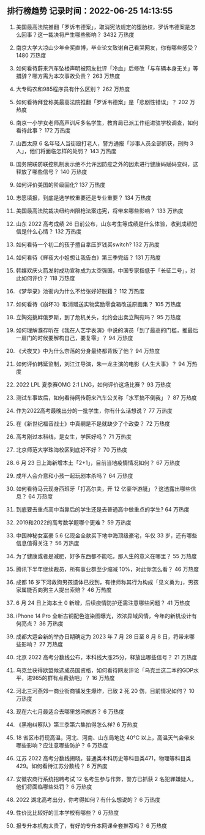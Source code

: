 
## 排行榜趋势 记录时间：2022-06-25 14:13:55
  
  1. 美国最高法院推翻「罗诉韦德案」，取消宪法规定的堕胎权，罗诉韦德案是怎么回事？这一裁决将产生哪些影响？ 3432 万热度
    
  2. 南京大学大凉山少年全奖直博，毕业论文致谢自己看哭网友，你有哪些感受？ 1480 万热度
    
  3. 如何看待蔚来汽车坠楼声明被网友批评「冷血」后修改「与车辆本身无关」等措辞？哪方需为本次事故负责？ 263 万热度
    
  4. 大专码农和985程序员有什么区别？ 262 万热度
    
  5. 如何看待拜登称美最高法院推翻「罗诉韦德案」是「悲剧性错误」？ 202 万热度
    
  6. 南京一小学女老师高声训斥多名学生，教育局已派工作组进驻学校调查，如何看待此事？ 172 万热度
    
  7. 山西太原 6 名年轻人当街殴打老人，警方通报「涉事人员全部抓获，刑拘 3 人」，他们将面临怎样的处罚？ 143 万热度
    
  8. 国务院联防联控机制表示绝不允许因防疫之外的因素进行健康码赋码变码，这释放了哪些信号？ 140 万热度
    
  9. 如何评价美国的阶级固化? 137 万热度
    
  10. 志愿填报，到底是选学校重要还是专业重要？ 134 万热度
    
  11. 美国最高法院裁决纽约州限枪法案违宪，将带来哪些影响？ 133 万热度
    
  12. 山东 2022 高考成绩 26 日前公布，山东考生等成绩是什么体验，收到成绩短信是什么心情？ 132 万热度
    
  13. 如何看待一个初二的孩子擅自拿压岁钱买switch? 132 万热度
    
  14. 如何看待《辉夜大小姐想让我告白》第三季完结？ 131 万热度
    
  15. 韩媒欢庆火箭发射成功宣称成为太空强国，中国专家指低于「长征二号」，对此如何评价？ 118 万热度
    
  16. 《梦华录》池衙内为什么不给张好好脱籍？ 112 万热度
    
  17. 如何看待《崩坏3》取消赠送实物奖励零食箱改送原画集？ 105 万热度
    
  18. 立陶宛挑衅俄罗斯，到了危机关头，北约会出卖立陶宛吗？ 95 万热度
    
  19. 如何理解濮存昕在《我在人艺学表演》中说的演员「到了最高的门槛，推最后一扇门的时候要解构自己，要复零」？ 94 万热度
    
  20. 《犬夜叉》中为什么奈落的分身最终都背叛了他？ 94 万热度
    
  21. 如何评价韩延监制，刘江江导演，朱一龙主演的电影《人生大事》？ 94 万热度
    
  22. 2022 LPL 夏季赛OMG 2:1 LNG，如何评价这场比赛？ 93 万热度
    
  23. 测试车事故后，如何看待网传蔚来汽车公关称「水军搞不倒我」？ 87 万热度
    
  24. 作为2022高考最晚出分的一批学生，你有什么话想说？ 77 万热度
    
  25. 在《新世纪福音战士》中真嗣是不是就缺少了个政委？ 72 万热度
    
  26. 高考刚过本科线，是女生，学医好吗？ 71 万热度
    
  27. 北京师范大学珠海校区到底好不好？ 70 万热度
    
  28. 6 月 23 日上海新增本土「2+1」，目前当地疫情情况如何？ 67 万热度
    
  29. 成年人会介意和小孩一起玩剧本杀吗？ 64 万热度
    
  30. 如何看待马云现身西班牙「打高尔夫，开 12 亿豪华游艇」？这透露出哪些信息？ 64 万热度
    
  31. 到底要去重点高中当靠后的学生还是去普通高中做重点的学生? 64 万热度
    
  32. 2019和2022的高考数学题哪个更难？ 59 万热度
    
  33. 中国神秘女富豪 5.6 亿现金全款买下地中海顶级豪宅，年仅 33 岁，还有哪些信息值得关注？ 56 万热度
    
  34. 为了健康或者是减肥，好多东西都不能吃，那人生的意义在哪里？ 55 万热度
    
  35. 腾讯下半年继续裁员，所有事业群至少缩减 10%，对此你怎么看？ 46 万热度
    
  36. 成都  16 岁下河救狗男孩遗体已找到，有律师称其行为构成「见义勇为」，男孩家属能否向狗主人提出索赔？ 46 万热度
    
  37. 6 月 24 日上海本土 0 新增，后续疫情防护还需注意哪些问题？ 41 万热度
    
  38. iPhone 14 Pro 全新古铜配色渲染图曝光，浓浓异域风情，今年的新机设计有何亮点？ 36 万热度
    
  39. 成都大运会新的举办日期确定为 2023 年 7 月 28 日至 8 月 8 日，将带来哪些影响？ 27 万热度
    
  40. 北京 2022 高考分数线公布，本科线大涨25分，释放出哪些信号？ 21 万热度
    
  41. 乌克兰获得欧盟候选成员国资格，如何看待网友评论「乌克兰这二本的GDP水平，进985的群有点费劲吧」？ 16 万热度
    
  42. 河北三河燕郊一商业街商铺发生爆炸，已致 2 死 20 伤，目前情况如何？ 10 万热度
    
  43. 现在六七月最适合去哪里悠闲旅游？ 6 万热度
    
  44. 《黑袍纠察队》第三季第六集拍得怎么样? 6 万热度
    
  45. 18 省区市将现高温，河北、河南、山东局地达 40℃ 以上，高温天气会带来哪些影响？应注意哪些防护？ 6 万热度
    
  46. 江苏 2022 高考分数线揭晓，普通类本科历史等科目类471，物理等科目类429。如何看待江苏分数线？ 6 万热度
    
  47. 安徽农商行系统招聘考试 12 名考生参与作弊，警方已抓获 2 名犯罪嫌疑人，他们将面临哪些处罚？ 6 万热度
    
  48. 2022 湖北高考出分，你考得如何？有什么想说的？ 6 万热度
    
  49. 性价比比较好的三本学校有哪些？ 6 万热度
    
  50. 报专升本机构太贵了，有好的专升本网课全套推荐吗？ 6 万热度
    